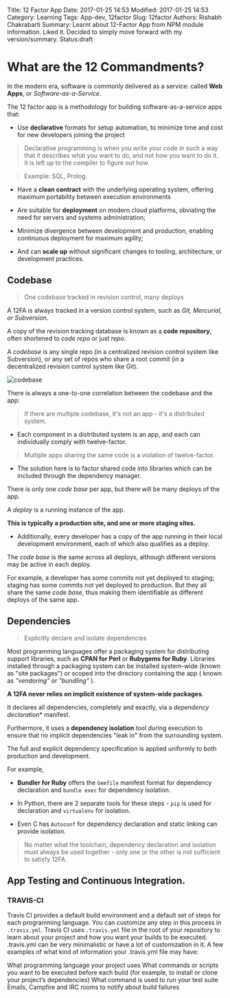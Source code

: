 Title: 12 Factor App
Date: 2017-01-25 14:53
Modified: 2017-01-25 14:53
Category: Learning
Tags: App-dev, 12factor
Slug: 12factor
Authors: Rishabh Chakrabarti
Summary: Learnt about 12-Factor App from NPM module information. Liked it. Decided to simply move forward with my version/summary.
Status:draft


# What are the 12 Commandments?

In the modern era, software is  commonly delivered as a service: called **Web Apps**, or *Software-as-a-Service*.

The 12 factor app  is a methodology for building software-as-a-service apps that:

* Use **declarative** formats for setup automation, to minimize time and cost for new developers joining the project

>  Declarative programming is when you write your code in such a way that it describes what you want to do, and not how you want to do it. It is left up to the compiler to  figure out how.

> Example: SQL, Prolog.

* Have a **clean contract** with the underlying operating system, offering maximum portability between execution environments

* Are suitable for **deployment** on modern cloud platforms, obviating the need for servers and systems administration;

* Minimize divergence between development and production, enabling continuous deployment for maximum agility;

* And can **scale up** without significant changes to tooling, architecture, or development practices.

## Codebase

> One codebase tracked in revision control, many deploys

A 12FA is always tracked in a version control system, such as *Git, Mercurial, or Subversion*.

A copy of the revision tracking database is known as a **code repository**, often shortened to *code repo* or just *repo*.

A *codebase* is any single repo (in a centralized revision control system like Subversion), or any set of repos who share a root commit (in a decentralized revision control system like Git).

![codebase]({filename}/assets/2012-01-25-12FactorApp-4ddaf.png)

There is always a one-to-one correlation between the codebase and the app:

> If there are multiple codebase, it's not an app - it's a distributed system.

* Each component in a distributed system is an app, and each can individually comply with twelve-factor.

> Multiple apps sharing the same code is a violation of twelve-factor.

* The solution here is to factor shared code into libraries which can be included through the dependency manager.

There is only one *code base* per app, but there will be many deploys of the app.

A *deploy* is a running instance of the app.

**This is typically a production site, and one or more staging sites.**

* Additionally, every developer has a copy of the app running in their local development environment, each of which also qualifies as a deploy.

The *code base* is the same across all deploys, although different versions may be active in each deploy.

For example, a developer has some commits not yet deployed to staging; staging has some commits not yet deployed to production. But they all share the same *code base*, thus making them identifiable as different deploys of the same app.

## Dependencies

>Explicitly declare and isolate dependencies

Most programming languages offer a packaging system for distributing support libraries, such as **CPAN for Perl** or **Rubygems for Ruby**. Libraries installed through a packaging system can be installed system-wide (known as "site packages") or scoped into the directory containing the app ( known as *"vendoring"* or *"bundling"* ).

**A 12FA never relies on implicit existence of system-wide packages**.

It declares all dependencies, completely and exactly, via a *dependency declaration** manifest.

Furthermore, it uses a **dependency isolation** tool during execution to ensure that no implicit dependencies "leak in" from the surrounding system.

The full and explicit dependency specification is applied uniformly to both production and development.

For example,
* **Bundler for Ruby** offers the `Gemfile` manifest format for dependency declaration and `bundle exec` for dependency isolation.

* In Python, there are 2 separate tools for these steps - `pip` is used for declaration and `virtualenv` for isolation.

* Even C has `Autoconf` for dependency declaration and static linking can provide isolation.

> No matter what the toolchain, dependency declaration and isolation must always be used together - only one or the other is not sufficient to satisfy 12FA.




## App Testing and Continuous Integration.

### TRAVIS-CI
Travis CI provides a default build environment and a default set of steps for each programming language. You can customize any step in this process in `.travis.yml`. Travis CI uses `.travis.yml` file in the root of your repository to learn about your project and how you want your builds to be executed. .travis.yml can be very minimalistic or have a lot of customization in it. A few examples of what kind of information your .travis.yml file may have:

What programming language your project uses
What commands or scripts you want to be executed before each build (for example, to install or clone your project’s dependencies)
What command is used to run your test suite
Emails, Campfire and IRC rooms to notify about build failures

